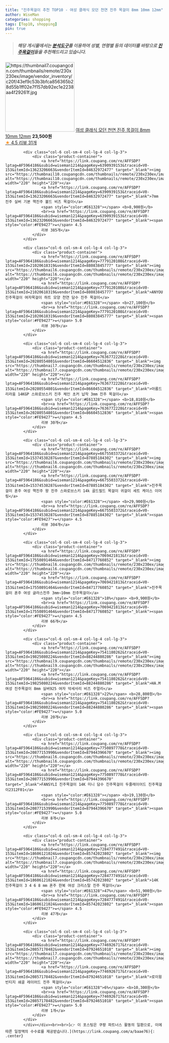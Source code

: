 ```yaml
---
title: "진주목걸이 추천 TOP10 - 여성 클래식 모던 천연 진주 목걸이 8mm 10mm 12mm"
author: WiseMan
categories: shopping
tags: [Top10, shopping]
pin: true
---
```


> ##### 해당 게시물에서는 [**분석도구**](https://itemscout.io/)를 이용하여 **성별**, **연령별** 등의 데이터를 바탕으로 [**진주목걸이**](https://link.coupang.com/a/baae76)들을 추천해드리고 있습니다.
<div class="container"><div class="row">
            <div class="col-6 col-sm-4 col-lg-4 col-lg-3">
                <div class="product-container">
                    <a href="https://link.coupang.com/re/AFFSDP?lptag=AF5964186&subid=wiseman1214&pageKey=7473053650&traceid=V0-153&itemId=19503590646&vendorItemId=87951736787" target="_blank"><img src="https://thumbnail7.coupangcdn.com/thumbnails/remote/230x230ex/image/vendor_inventory/c20f/43ef9c53b3bfca856365b28d55b1ff02e7f157db92ec1e2238aa4f29261f.jpg" alt="https://thumbnail7.coupangcdn.com/thumbnails/remote/230x230ex/image/vendor_inventory/c20f/43ef9c53b3bfca856365b28d55b1ff02e7f157db92ec1e2238aa4f29261f.jpg" width="220" height="220"></a>
                    <a href="https://link.coupang.com/re/AFFSDP?lptag=AF5964186&subid=wiseman1214&pageKey=7473053650&traceid=V0-153&itemId=19503590646&vendorItemId=87951736787" target="_blank">여성 클래식 모던 천연 진주 목걸이 8mm 10mm 12mm</a>
                    <span style="color:#E61328"></span> <b>23,500원</b>
                    <br><a href="https://link.coupang.com/re/AFFSDP?lptag=AF5964186&subid=wiseman1214&pageKey=7473053650&traceid=V0-153&itemId=19503590646&vendorItemId=87951736787" target="_blank"><span style="color:#FE9427">★</span> 4.5
                    리뷰 31개</a>
                </div>
            </div>
            
            <div class="col-6 col-sm-4 col-lg-4 col-lg-3">
                <div class="product-container">
                    <a href="https://link.coupang.com/re/AFFSDP?lptag=AF5964186&subid=wiseman1214&pageKey=6390939153&traceid=V0-153&itemId=13623206663&vendorItemId=84632972477" target="_blank"><img src="https://thumbnail10.coupangcdn.com/thumbnails/remote/230x230ex/image/vendor_inventory/a96b/e982568cc68589b47561abc99590fc86bb45db9c0faddf500378add2e44f.jpg" alt="https://thumbnail10.coupangcdn.com/thumbnails/remote/230x230ex/image/vendor_inventory/a96b/e982568cc68589b47561abc99590fc86bb45db9c0faddf500378add2e44f.jpg" width="220" height="220"></a>
                    <a href="https://link.coupang.com/re/AFFSDP?lptag=AF5964186&subid=wiseman1214&pageKey=6390939153&traceid=V0-153&itemId=13623206663&vendorItemId=84632972477" target="_blank">7mm 진주 실버 기본 핵진주 볼드 비즈 목걸이</a>
                    <span style="color:#E61328"></span> <b>8,900원</b>
                    <br><a href="https://link.coupang.com/re/AFFSDP?lptag=AF5964186&subid=wiseman1214&pageKey=6390939153&traceid=V0-153&itemId=13623206663&vendorItemId=84632972477" target="_blank"><span style="color:#FE9427">★</span> 4.5
                    리뷰 385개</a>
                </div>
            </div>
            
            <div class="col-6 col-sm-4 col-lg-4 col-lg-3">
                <div class="product-container">
                    <a href="https://link.coupang.com/re/AFFSDP?lptag=AF5964186&subid=wiseman1214&pageKey=7779120108&traceid=V0-153&itemId=21020618319&vendorItemId=88083845777" target="_blank"><img src="https://thumbnail6.coupangcdn.com/thumbnails/remote/230x230ex/image/vendor_inventory/cb64/ae6d354ea9742ffdf1cec3b7a276afba71a043a31dab1d47d7cf60adb747.jpg" alt="https://thumbnail6.coupangcdn.com/thumbnails/remote/230x230ex/image/vendor_inventory/cb64/ae6d354ea9742ffdf1cec3b7a276afba71a043a31dab1d47d7cf60adb747.jpg" width="220" height="220"></a>
                    <a href="https://link.coupang.com/re/AFFSDP?lptag=AF5964186&subid=wiseman1214&pageKey=7779120108&traceid=V0-153&itemId=21020618319&vendorItemId=88083845777" target="_blank">ANYOU 진주목걸이 여자목걸이 하트 모양 천연 담수 진주 목걸이</a>
                    <span style="color:#E61328"></span> <b>27,100원</b>
                    <br><a href="https://link.coupang.com/re/AFFSDP?lptag=AF5964186&subid=wiseman1214&pageKey=7779120108&traceid=V0-153&itemId=21020618319&vendorItemId=88083845777" target="_blank"><span style="color:#FE9427">★</span> 5.0
                    리뷰 30개</a>
                </div>
            </div>
            
            <div class="col-6 col-sm-4 col-lg-4 col-lg-3">
                <div class="product-container">
                    <a href="https://link.coupang.com/re/AFFSDP?lptag=AF5964186&subid=wiseman1214&pageKey=7636772228&traceid=V0-153&itemId=20280554801&vendorItemId=86604512836" target="_blank"><img src="https://thumbnail7.coupangcdn.com/thumbnails/remote/230x230ex/image/vendor_inventory/638e/5ee8d0c25332f5a0572c05c82ee774d674a181d784dfa5a2f90a1ee79dbf.jpg" alt="https://thumbnail7.coupangcdn.com/thumbnails/remote/230x230ex/image/vendor_inventory/638e/5ee8d0c25332f5a0572c05c82ee774d674a181d784dfa5a2f90a1ee79dbf.jpg" width="220" height="220"></a>
                    <a href="https://link.coupang.com/re/AFFSDP?lptag=AF5964186&subid=wiseman1214&pageKey=7636772228&traceid=V0-153&itemId=20280554801&vendorItemId=86604512836" target="_blank">아름드리라움 14KGP 스와로브스키 진주 체인 초커 납작 3mm 진주 목걸이</a>
                    <span style="color:#E61328"></span> <b>18,810원</b>
                    <br><a href="https://link.coupang.com/re/AFFSDP?lptag=AF5964186&subid=wiseman1214&pageKey=7636772228&traceid=V0-153&itemId=20280554801&vendorItemId=86604512836" target="_blank"><span style="color:#FE9427">★</span> 4.5
                    리뷰 30개</a>
                </div>
            </div>
            
            <div class="col-6 col-sm-4 col-lg-4 col-lg-3">
                <div class="product-container">
                    <a href="https://link.coupang.com/re/AFFSDP?lptag=AF5964186&subid=wiseman1214&pageKey=6675503372&traceid=V0-153&itemId=15374538287&vendorItemId=87885184302" target="_blank"><img src="https://thumbnail6.coupangcdn.com/thumbnails/remote/230x230ex/image/vendor_inventory/8cb8/b89aedb6d5a1f64bb5e41feebd90e384ad3a020ba8cc09dd4dc15d747e8a.jpg" alt="https://thumbnail6.coupangcdn.com/thumbnails/remote/230x230ex/image/vendor_inventory/8cb8/b89aedb6d5a1f64bb5e41feebd90e384ad3a020ba8cc09dd4dc15d747e8a.jpg" width="220" height="220"></a>
                    <a href="https://link.coupang.com/re/AFFSDP?lptag=AF5964186&subid=wiseman1214&pageKey=6675503372&traceid=V0-153&itemId=15374538287&vendorItemId=87885184302" target="_blank">진주목걸이 혼주 여성 핵진주 왕 진주 스와로브스키 14k 골드필드 목걸이 귀걸이 세트 케이스 이어링</a>
                    <span style="color:#E61328"></span> <b>29,900원</b>
                    <br><a href="https://link.coupang.com/re/AFFSDP?lptag=AF5964186&subid=wiseman1214&pageKey=6675503372&traceid=V0-153&itemId=15374538287&vendorItemId=87885184302" target="_blank"><span style="color:#FE9427">★</span> 4.5
                    리뷰 304개</a>
                </div>
            </div>
            
            <div class="col-6 col-sm-4 col-lg-4 col-lg-3">
                <div class="product-container">
                    <a href="https://link.coupang.com/re/AFFSDP?lptag=AF5964186&subid=wiseman1214&pageKey=7069421813&traceid=V0-153&itemId=17550891464&vendorItemId=84717760852" target="_blank"><img src="https://thumbnail6.coupangcdn.com/thumbnails/remote/230x230ex/image/vendor_inventory/8c13/0a451d23537cb859780deb8eadf5cd83dc9ca63f39ad890166e859b73f6e.jpg" alt="https://thumbnail6.coupangcdn.com/thumbnails/remote/230x230ex/image/vendor_inventory/8c13/0a451d23537cb859780deb8eadf5cd83dc9ca63f39ad890166e859b73f6e.jpg" width="220" height="220"></a>
                    <a href="https://link.coupang.com/re/AFFSDP?lptag=AF5964186&subid=wiseman1214&pageKey=7069421813&traceid=V0-153&itemId=17550891464&vendorItemId=84717760852" target="_blank">진주목걸이 혼주 여성 글라스진주 3mm~10mm 진주목걸이</a>
                    <span style="color:#E61328">18%</span> <b>9,900원</b>
                    <br><a href="https://link.coupang.com/re/AFFSDP?lptag=AF5964186&subid=wiseman1214&pageKey=7069421813&traceid=V0-153&itemId=17550891464&vendorItemId=84717760852" target="_blank"><span style="color:#FE9427">★</span> 4.5
                    리뷰 66개</a>
                </div>
            </div>
            
            <div class="col-6 col-sm-4 col-lg-4 col-lg-3">
                <div class="product-container">
                    <a href="https://link.coupang.com/re/AFFSDP?lptag=AF5964186&subid=wiseman1214&pageKey=7541180262&traceid=V0-153&itemId=19825080224&vendorItemId=88244880286" target="_blank"><img src="https://thumbnail9.coupangcdn.com/thumbnails/remote/230x230ex/image/vendor_inventory/d278/67dcec135e1091ef675a8de4c97ab9dcf0a6d18ee67c375445b55669815a.jpg" alt="https://thumbnail9.coupangcdn.com/thumbnails/remote/230x230ex/image/vendor_inventory/d278/67dcec135e1091ef675a8de4c97ab9dcf0a6d18ee67c375445b55669815a.jpg" width="220" height="220"></a>
                    <a href="https://link.coupang.com/re/AFFSDP?lptag=AF5964186&subid=wiseman1214&pageKey=7541180262&traceid=V0-153&itemId=19825080224&vendorItemId=88244880286" target="_blank">HA.M 여성 진주목걸이 8mm 실버925 여자 악세사리 비즈 주얼리</a>
                    <span style="color:#E61328">22%</span> <b>28,800원</b>
                    <br><a href="https://link.coupang.com/re/AFFSDP?lptag=AF5964186&subid=wiseman1214&pageKey=7541180262&traceid=V0-153&itemId=19825080224&vendorItemId=88244880286" target="_blank"><span style="color:#FE9427">★</span> 5.0
                    리뷰 20개</a>
                </div>
            </div>
            
            <div class="col-6 col-sm-4 col-lg-4 col-lg-3">
                <div class="product-container">
                    <a href="https://link.coupang.com/re/AFFSDP?lptag=AF5964186&subid=wiseman1214&pageKey=7750897778&traceid=V0-153&itemId=20877153990&vendorItemId=87944396670" target="_blank"><img src="https://thumbnail6.coupangcdn.com/thumbnails/remote/230x230ex/image/vendor_inventory/c1dc/cb69996bb27520fda8d9eca4e6ae231d620b590b06782c89555321aa846d.jpg" alt="https://thumbnail6.coupangcdn.com/thumbnails/remote/230x230ex/image/vendor_inventory/c1dc/cb69996bb27520fda8d9eca4e6ae231d620b590b06782c89555321aa846d.jpg" width="220" height="220"></a>
                    <a href="https://link.coupang.com/re/AFFSDP?lptag=AF5964186&subid=wiseman1214&pageKey=7750897778&traceid=V0-153&itemId=20877153990&vendorItemId=87944396670" target="_blank">FANSYLI 진주목걸이 14K 미니 담수 진주목걸이 두줄레이어드 진주목걸이2312F01</a>
                    <span style="color:#E61328"></span> <b>19,130원</b>
                    <br><a href="https://link.coupang.com/re/AFFSDP?lptag=AF5964186&subid=wiseman1214&pageKey=7750897778&traceid=V0-153&itemId=20877153990&vendorItemId=87944396670" target="_blank"><span style="color:#FE9427">★</span> 5.0
                    리뷰 8개</a>
                </div>
            </div>
            
            <div class="col-6 col-sm-4 col-lg-4 col-lg-3">
                <div class="product-container">
                    <a href="https://link.coupang.com/re/AFFSDP?lptag=AF5964186&subid=wiseman1214&pageKey=7284777491&traceid=V0-153&itemId=18606121024&vendorItemId=85742023802" target="_blank"><img src="https://thumbnail7.coupangcdn.com/thumbnails/remote/230x230ex/image/vendor_inventory/7c68/d18b1169f0d4c9baf4025f9755c8a685ea6814b55ca5f6a5d861c715ab05.jpg" alt="https://thumbnail7.coupangcdn.com/thumbnails/remote/230x230ex/image/vendor_inventory/7c68/d18b1169f0d4c9baf4025f9755c8a685ea6814b55ca5f6a5d861c715ab05.jpg" width="220" height="220"></a>
                    <a href="https://link.coupang.com/re/AFFSDP?lptag=AF5964186&subid=wiseman1214&pageKey=7284777491&traceid=V0-153&itemId=18606121024&vendorItemId=85742023802" target="_blank">14K 진주목걸이 3 4 6 8 mm 혼주 한복 여성 크리스탈 진주 목걸이</a>
                    <span style="color:#E61328">47%</span> <b>51,900원</b>
                    <br><a href="https://link.coupang.com/re/AFFSDP?lptag=AF5964186&subid=wiseman1214&pageKey=7284777491&traceid=V0-153&itemId=18606121024&vendorItemId=85742023802" target="_blank"><span style="color:#FE9427">★</span> 4.5
                    리뷰 47개</a>
                </div>
            </div>
            
            <div class="col-6 col-sm-4 col-lg-4 col-lg-3">
                <div class="product-container">
                    <a href="https://link.coupang.com/re/AFFSDP?lptag=AF5964186&subid=wiseman1214&pageKey=7746926717&traceid=V0-153&itemId=20857178482&vendorItemId=87924651018" target="_blank"><img src="https://thumbnail7.coupangcdn.com/thumbnails/remote/230x230ex/image/vendor_inventory/9969/26930bd0bfdee5dc0fb201efa8729cc4c27a10156b937f18f15b67fe39bf.jpeg" alt="https://thumbnail7.coupangcdn.com/thumbnails/remote/230x230ex/image/vendor_inventory/9969/26930bd0bfdee5dc0fb201efa8729cc4c27a10156b937f18f15b67fe39bf.jpeg" width="220" height="220"></a>
                    <a href="https://link.coupang.com/re/AFFSDP?lptag=AF5964186&subid=wiseman1214&pageKey=7746926717&traceid=V0-153&itemId=20857178482&vendorItemId=87924651018" target="_blank">로이윙 빈티지 쇄골 레이어드 진주 목걸이</a>
                    <span style="color:#E61328">6%</span> <b>10,300원</b>
                    <br><a href="https://link.coupang.com/re/AFFSDP?lptag=AF5964186&subid=wiseman1214&pageKey=7746926717&traceid=V0-153&itemId=20857178482&vendorItemId=87924651018" target="_blank"><span style="color:#FE9427">★</span> 5.0
                    리뷰 1개</a>
                </div>
            </div>
            </div></div><br><br>[👉 이 포스팅은 쿠팡 파트너스 활동의 일환으로, 이에 따른 일정액의 수수료를 제공받습니다.](https://link.coupang.com/a/baae76){: .center}
